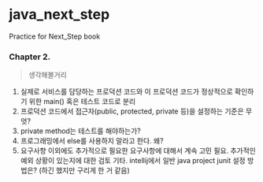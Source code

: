 # java_next_step
Practice for Next_Step book 

### Chapter 2. 
> 생각해볼거리 
1. 실제로 서비스를 담당하는 프로덕션 코드와 이 프로덕션 코드가 정상적으로 확인하기 위한 main() 혹은 테스트 코드로 분리
2. 프로덕션 코드에서 접근자(public, protected, private 등)을 설정하는 기준은 무엇? 
3. private method는 테스트를 해야하는가? 
4. 프로그래밍에서 else를 사용하지 말라고 한다. 왜? 
5. 요구사항 이외에도 추가적으로 필요한 요구사항에 대해서 계속 고민 필요. 추가적인 예외 상황이 있는지에 대한 검토 
기타. intellij에서 일반 java project junit 설정 방법은? (하긴 했지만 구리게 한 거 같음)
